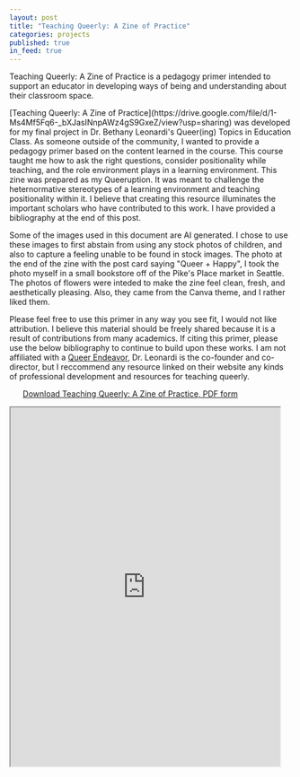 ```yaml
---
layout: post
title: "Teaching Queerly: A Zine of Practice"
categories: projects
published: true
in_feed: true
---
```

Teaching Queerly: A Zine of Practice is a pedagogy primer intended to support an educator in developing ways of being and understanding about their classroom space.
 <section>

 </section>

 <section>
[Teaching Queerly: A Zine of Practice](https://drive.google.com/file/d/1-Ms4Mf5Fq6-_bXJasINnpAWz4gS9GxeZ/view?usp=sharing) was developed for my final project in Dr. Bethany Leonardi's Queer(ing) Topics in Education Class. As someone outside of the community, I wanted to provide a pedagogy primer based on the content learned in the course. This course taught me how to ask the right questions, consider positionality while teaching, and the role environment plays in a learning environment. This zine was prepared as my Queeruption. It was meant to challenge the heternormative stereotypes of a learning environment and teaching positionality within it. I believe that creating this resource illuminates the important scholars who have contributed to this work. I have provided a bibliography at the end of this post. 

Some of the images used in this document are AI generated. I chose to use these images to first abstain from using any stock photos of children, and also to capture a feeling unable to be found in stock images. The photo at the end of the zine with the post card saying "Queer + Happy", I took the photo myself in a small bookstore off of the Pike's Place market in Seattle. The photos of flowers were inteded to make the zine feel clean, fresh, and aesthetically pleasing. Also, they came from the Canva theme, and I rather liked them.

Please feel free to use this primer in any way you see fit, I would not like attribution. I believe this material should be freely shared because it is a result of contributions from many academics. If citing this primer, please use the below bibliography to continue to build upon these works. I am not affiliated with a [Queer Endeavor](https://www.colorado.edu/center/a-queer-endeavor/), Dr. Leonardi is the co-founder and co-director, but I reccommend any resource linked on their website any kinds of professional development and resources for teaching queerly. 

</section>

<section>
<ul class="actions">
<a href="https://drive.google.com/uc?export-download&id=1-Ms4Mf5Fq6-_bXJasINnpAWz4gS9GxeZ" class="buttonprimary icon fa-download">Download Teaching Queerly: A Zine of Practice, PDF form</a>
	</ul>
 <iframe src="https://drive.google.com/file/d/10EMw_btnYvKpz2U77cia6p1z5D5__ttS/preview" width="480" height="640" allow="autoplay"></iframe>

</section>
